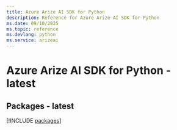 ```yaml
---
title: Azure Arize AI SDK for Python
description: Reference for Azure Arize AI SDK for Python
ms.date: 09/10/2025
ms.topic: reference
ms.devlang: python
ms.service: arizeai
---
```

# Azure Arize AI SDK for Python - latest
## Packages - latest
[!INCLUDE [packages](arize-ai-index.md)]